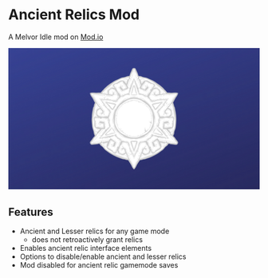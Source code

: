 # Ancient Relics Mod

A Melvor Idle mod on [Mod.io](https://mod.io/g/melvoridle/m/arm)

![logo]

## Features

- Ancient and Lesser relics for any game mode
  - does not retroactively grant relics
- Enables ancient relic interface elements
- Options to disable/enable ancient and lesser relics
- Mod disabled for ancient relic gamemode saves

[logo]: media/arm-full.png
